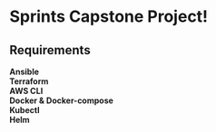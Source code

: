 # Sprints Capstone Project!
## Requirements
**Ansible** <br />
**Terraform** <br />
**AWS CLI** <br />
**Docker & Docker-compose** <br />
**Kubectl** <br />
**Helm**  <br />
